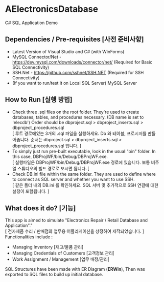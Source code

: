 # AElectronicsDatabase
C# SQL Application Demo

## Dependencies / Pre-requisites [사전 준비사항]
- Latest Version of Visual Studio and C# (with WinForms)
- MySQL Connector/Net - https://dev.mysql.com/downloads/connector/net/ (Required for Basic SQL Connectivity)
- SSH.Net - https://github.com/sshnet/SSH.NET (Required for SSH Connectivity)
- (If you want to run/test it on Local SQL Server) MySQL Server

## How to Run [실행 방법]

- Check three .sql files on the root folder. They're used to create databases, tables, and procedures necessary. (DB name is set to 'elecdb')
  Order should be dbproject.sql > dbproject_inserts.sql > dbproject_procedures.sql<br>
  [ 루트 경로에있는 3개의 .sql 파일을 실행하세요. Db 와 테이블, 프로시저를 만들어줍니다. 순서는 dbproject.sql > dbproject_inserts.sql > dbproject_procedures.sql 입니다. ]
- To simply just run pre-built executable, look in the usual "bin" folder. In this case, DBProjWF/bin/Debug/DBProjWF.exe.<br>
  [ 실행파일은 DBProjWF/bin/Debug/DBProjWF.exe 경로에 있습니다. 보통 비주얼 스튜디오의 빌드 경로로 보시면 됩니다. ]
- Check DB.ini file within the same folder. They are used to define where to connect as SQL server and whether you want to use SSH.<br>
  [ 같은 폴더 내의 DB.ini 를 확인하세요. SQL 서버 및 추가적으로 SSH 연결에 대한 설정이 포함됩니다. ]

## What does it do? [기능]
 This app is aimed to simulate "Electronics Repair / Retail Database and Application"."<br>
 [ 전자제품 수리 / 판매점의 업무용 어플리케이션을 상정하여 제작되었습니다. ]
 Functionalities include :
 - Managing Inventory [재고/물품 관리]
 - Managing Credentials of Customers [고객정보 관리]
 - Work Assignment / Management [업무 배정/관리]
 
SQL Structures have been made with ER Diagram (**ERWin**), Then was exported to SQL files to build up initial database.
